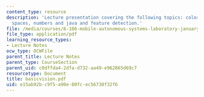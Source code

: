 ```yaml
---
content_type: resource
description: 'Lecture presentation covering the following topics: color and color
  spaces, numbers and java and feature detection.'
file: /media/courses/6-186-mobile-autonomous-systems-laboratory-january-iap-2005/e15ab92bc9f5a90e80fcec56730f32f6_basicvision.pdf
file_type: application/pdf
learning_resource_types:
- Lecture Notes
ocw_type: OCWFile
parent_title: Lecture Notes
parent_type: CourseSection
parent_uid: c0dffda4-2dfa-d732-aa49-e962865d69c7
resourcetype: Document
title: basicvision.pdf
uid: e15ab92b-c9f5-a90e-80fc-ec56730f32f6
---
```

